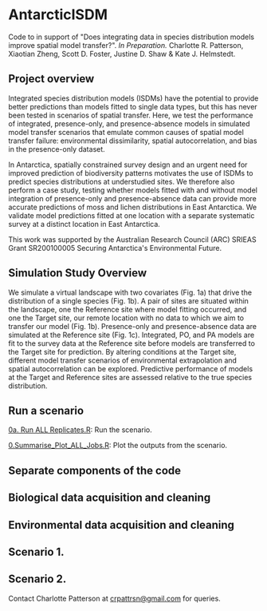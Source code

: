 # AntarcticISDM

Code to in support of "Does integrating data in species distribution models improve spatial model transfer?". _In Preparation._ Charlotte R. Patterson, Xiaotian Zheng, Scott D. Foster, Justine D. Shaw & Kate J. Helmstedt.

## Project overview
Integrated species distribution models (ISDMs) have the potential to provide better predictions than models fitted to single data types, but this has never been tested in scenarios of spatial transfer. Here, we test the performance of integrated, presence-only, and presence-absence models in simulated model transfer scenarios that emulate common causes of spatial model transfer failure: environmental dissimilarity, spatial autocorrelation, and bias in the presence-only dataset.

In Antarctica, spatially constrained survey design and an urgent need for improved prediction of biodiversity patterns motivates the use of ISDMs to predict species distributions at understudied sites. We therefore also perform a case study, testing whether models fitted with and without model integration of presence-only and presence-absence data can provide more accurate predictions of moss and lichen distributions in East Antarctica. We validate model predictions fitted at one location with a separate systematic survey at a distinct location in East Antarctica. 

This work was supported by the Australian Research Council (ARC) SRIEAS Grant SR200100005 Securing Antarctica's Environmental Future.

## Simulation Study Overview

We simulate a virtual landscape with two covariates (Fig. 1a) that drive the distribution of a single species (Fig. 1b). A pair of sites are situated within the landscape, one the Reference site where model fitting occurred, and one the Target site, our remote location with no data to which we aim to transfer our model (Fig. 1b). Presence-only and presence-absence data are simulated at the Reference site (Fig. 1c). Integrated, PO, and PA models are fit to the survey data at the Reference site before models are transferred to the Target site for prediction. By altering conditions at the Target site, different model transfer scenarios of environmental extrapolation and spatial autocorrelation can be explored. Predictive performance of models at the Target and Reference sites are assessed relative to the true species distribution.

## Run a scenario

[0a. Run ALL Replicates.R](https://github.com/patch105/AntarcticISDM/blob/main/0a.Run_ALL_Replicates.R): Run the scenario.

[0.Summarise_Plot_ALL_Jobs.R](https://github.com/patch105/AntarcticISDM/blob/main/0.Summarise_Plot_ALL_Jobs.R): Plot the outputs from the scenario.

## Separate components of the code


## Biological data acquisition and cleaning


## Environmental data acquisition and cleaning

## Scenario 1.

## Scenario 2.

Contact Charlotte Patterson at crpattrsn@gmail.com for queries.
